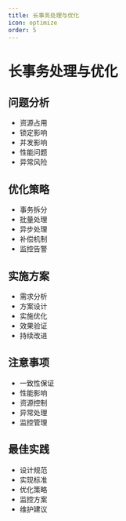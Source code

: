```yaml
---
title: 长事务处理与优化
icon: optimize
order: 5
---
```


# 长事务处理与优化

## 问题分析
- 资源占用
- 锁定影响
- 并发影响
- 性能问题
- 异常风险

## 优化策略
- 事务拆分
- 批量处理
- 异步处理
- 补偿机制
- 监控告警

## 实施方案
- 需求分析
- 方案设计
- 实施优化
- 效果验证
- 持续改进

## 注意事项
- 一致性保证
- 性能影响
- 资源控制
- 异常处理
- 监控管理

## 最佳实践
- 设计规范
- 实现标准
- 优化策略
- 监控方案
- 维护建议
